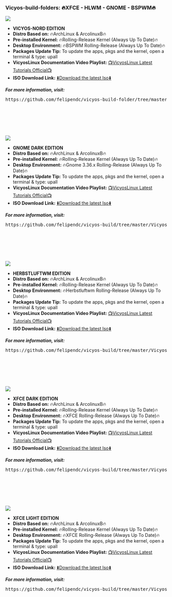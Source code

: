 ### Vicyos-build-folders: :fire:XFCE - HLWM - GNOME - BSPWM:fire:

![](https://i.imgur.com/JmB7UDV.jpg)
- **VICYOS-NORD EDITION**
- **Distro Based on:** :fire:ArchLinux & ArcolinuxB:fire:
- **Pre-installed Kernel:** :fire:Rolling-Release Kernel (Always Up To Date):fire:
- **Desktop Environment:** :fire:BSPWM Rolling-Release (Always Up To Date):fire:
- **Packages Update Tip:** To update the apps, pkgs and the kernel, open a terminal & type: upall 
- **VicyosLinux Documentation Video Playlist:** [:tv:VicyosLinux Latest Tutorials Official:tv:](https://www.youtube.com/playlist?list=PLEHnzNeoCcNzT-ZpVu7aywVocaxr7XgNS)
- **ISO Download Link:** [:arrow_down:Download the latest Iso:arrow_down:](https://sourceforge.net/projects/arcolinux-spinoffs/files/Vicyos/Vicyos-Nord/) 

***For more information, visit:***

<pre>
https://github.com/felipendc/vicyos-build-folder/tree/master/Vicyos-Nord-Stable
</pre>

<br />
<br />
<br />

#

![](https://i.imgur.com/motnZKO.png)
- **GNOME DARK EDITION**
- **Distro Based on:** :fire:ArchLinux & ArcolinuxB:fire:
- **Pre-installed Kernel:** :fire:Rolling-Release Kernel (Always Up To Date):fire:
- **Desktop Environment:** :fire:Gnome 3.36.x Rolling-Release (Always Up To Date):fire:
- **Packages Update Tip:** To update the apps, pkgs and the kernel, open a terminal & type: upall 
- **VicyosLinux Documentation Video Playlist:** [:tv:VicyosLinux Latest Tutorials Official:tv:](https://www.youtube.com/playlist?list=PLEHnzNeoCcNzT-ZpVu7aywVocaxr7XgNS)
- **ISO Download Link:** [:arrow_down:Download the latest Iso:arrow_down:](https://sourceforge.net/projects/arcolinux-spinoffs/files/Vicyos/VicyosLinux-GNOME%20%28Dark%20Edition%20Only%29/) 

***For more information, visit:***

<pre>
https://github.com/felipendc/vicyos-build/tree/master/VicyosLinux-stable-gnome-dark-edition
</pre>

<br />
<br />
<br />

#

![](https://i.imgur.com/PJJQdHp.png)
- **HERBSTLUFTWM EDITION**
- **Distro Based on:** :fire:ArchLinux & ArcolinuxB:fire:
- **Pre-installed Kernel:** :fire:Rolling-Release Kernel (Always Up To Date):fire:
- **Desktop Environment:** :fire:Herbstluftwm Rolling-Release (Always Up To Date):fire:
- **Packages Update Tip:** To update the apps, pkgs and the kernel, open a terminal & type: upall 
- **VicyosLinux Documentation Video Playlist:** [:tv:VicyosLinux Latest Tutorials Official:tv:](https://www.youtube.com/playlist?list=PLEHnzNeoCcNzT-ZpVu7aywVocaxr7XgNS)
- **ISO Download Link:** [:arrow_down:Download the latest Iso:arrow_down:](https://sourceforge.net/projects/arcolinux-spinoffs/files/Vicyos/VicyosLinux-HLWM%20%28Dark%20Edition%20Only%29/) 


***For more information, visit:***

<pre>
https://github.com/felipendc/vicyos-build/tree/master/VicyosLinux-stable-hybrid-hlwm-dark-edition
</pre>

<br />
<br />
<br />

#

![](https://i.imgur.com/aptfV0w.png)
- **XFCE DARK EDITION**
- **Distro Based on:** :fire:ArchLinux & ArcolinuxB:fire:
- **Pre-installed Kernel:** :fire:Rolling-Release Kernel (Always Up To Date):fire:
- **Desktop Environment:** :fire:XFCE Rolling-Release (Always Up To Date):fire:
- **Packages Update Tip:** To update the apps, pkgs and the kernel, open a terminal & type: upall 
- **VicyosLinux Documentation Video Playlist:** [:tv:VicyosLinux Latest Tutorials Official:tv:](https://www.youtube.com/playlist?list=PLEHnzNeoCcNzT-ZpVu7aywVocaxr7XgNS)
- **ISO Download Link:** [:arrow_down:Download the latest Iso:arrow_down:](https://sourceforge.net/projects/arcolinux-spinoffs/files/Vicyos/VicyosLinux-XFCE%20%28Light%20and%20Dark%20Editions%29/VicyosLinux-XFCE%20%28Dark%20Edition%29/) 


***For more information, visit:***

<pre>
https://github.com/felipendc/vicyos-build/tree/master/VicyosLinux-stable-xfce-dark-edition
</pre>

<br />
<br />
<br />

#

![](https://i.imgur.com/mDUMJTt.png)
- **XFCE LIGHT EDITION**
- **Distro Based on:** :fire:ArchLinux & ArcolinuxB:fire:
- **Pre-installed Kernel:** :fire:Rolling-Release Kernel (Always Up To Date):fire:
- **Desktop Environment:** :fire:XFCE Rolling-Release (Always Up To Date):fire:
- **Packages Update Tip:** To update the apps, pkgs and the kernel, open a terminal & type: upall 
- **VicyosLinux Documentation Video Playlist:** [:tv:VicyosLinux Latest Tutorials Official:tv:](https://www.youtube.com/playlist?list=PLEHnzNeoCcNzT-ZpVu7aywVocaxr7XgNS)
- **ISO Download Link:** [:arrow_down:Download the latest Iso:arrow_down:](https://sourceforge.net/projects/arcolinux-spinoffs/files/Vicyos/VicyosLinux-XFCE%20%28Light%20and%20Dark%20Editions%29/VicyosLinux-XFCE%20%28Light%20Edition%29/) 


***For more information, visit:***

<pre>
https://github.com/felipendc/vicyos-build/tree/master/VicyosLinux-stable-xfce
</pre>


<br />
<br />
<br />










#
